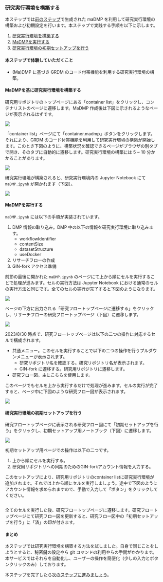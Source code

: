 ### 研究実行環境を構築する

本ステップでは[前のステップ](./create_research_env.md)で生成された maDMP を利用して研究実行環境の構築および初期設定を行います。本ステップで実践する手順を以下に示します。

1. [研究実行環境を構築する](#研究実行環境を構築する)
1. [MaDMPを実行する](#MaDMPを実行する)
1. [研究実行環境の初期セットアップを行う](#研究実行環境の初期セットアップを行う)

#### 本ステップで体験していただくこと

* (Ma)DMP に基づき GRDM のコード付帯機能を利用する研究実行環境の構築。

#### MaDMPを基に研究実行環境を構築する

研究用リポジトリのトップページにある「container list」をクリックし、コンテナリストのページに遷移します。MaDMP 作成後は下図に示されるようなページが表示されるはずです。

![](./images/container_list_after_madmp_creation.png)

「container list」ページにて「container.madmp」ボタンをクリックします。それにより、GRDM のコード付帯機能を利用して研究実行環境の構築が開始します。このとき下図のように、構築状況を確認できるページがブラウザの別タブで開き、そのタブに自動的に遷移します。研究実行環境の構築には 5 ~ 10 分かかることがあります。

![](./images/creating_research_env.png)

研究実行環境が構築されると、研究実行環境内の Jupyter Notebook にて `maDMP.ipynb` が開かれます（下図）。

![](./images/madmp_in_research_env.png)

#### MaDMPを実行する

`maDMP.ipynb` には以下の手順が実装されています。

1. DMP 情報の取り込み。DMP 中の以下の情報を研究実行環境に取り込みます。
    * workflowIdentifier
    * contentSize
    * datasetStructure
    * useDocker
1. リサーチフローの作成
1. GIN-fork アクセス準備

前節の最後に開かれた `maDMP.ipynb` のページにて上から順にセルを実行することで処理が進みます。セルの実行方法は Jupyter Notebook における通常のセルの実行方法と同じです。全てのセルの実行が完了すると下図のようになります。

![](./images/madmp_in_research_env_after_execution.png)

ページの下方に出力される「研究フロートップページに遷移する」をクリックし、リサーチフローの研究フロートップページ（下図）に遷移します。

![](./images/research_flow_top.png)

2023/8/30 時点で、研究フロートップページは以下の二つの操作に対応するセルで構成されます。

* 共通メニュー。このセルを実行することで以下の二つの操作を行うプルダウンメニューが表示されます。
    * 研究リポジトリ名を確認する。研究リポジトリ名が表示されます。
    * GIN-fork に遷移する。研究用リポジトリに遷移します。
* 研究フロー図。主にこちらを使用します。

このページでもセルを上から実行するだけで処理が進みます。セルの実行が完了すると、ページ中に下図のような研究フロー図が表示されます。

![](./images/img5806_desc_researchflow.png)

#### 研究実行環境の初期セットアップを行う

研究フロートップページに表示される研究フロー図にて「初期セットアップを行う」をクリックし、初期セットアップ用ノートブック（下図）に遷移します。

![](./images/research_flow_research_env_setting.png)

初期セットアップ用ページでの操作は以下の二つです。

1. 上から順にセルを実行する。
1. 研究用リポジトリへの同期のためのGIN-forkアカウント情報を入力する。

このセットアップにより、研究用リポジトリのcontainer listに研究実行環境が追加されます。それでは上から順にセルを実行しましょう。途中で下図のようにアカウント情報を求められますので、手動で入力して「ボタン」をクリックしてください。

![]()

全てのセルを実行した後、研究フロートップページに遷移します。研究フロートップページにて研究フロー図を更新すると、研究フロー図中の「初期セットアップを行う」に「済」の印が付きます。

#### まとめ

本ステップでは研究実行環境を構築する方法を試しました。自身で同じことをしようとすると、秘密鍵の設定やら git コマンドの利用やらの手間がかかります。本サービスではそれらを自動化し、ユーザーの操作を簡便化（少しの入力とボタンクリックのみ）しております。

本ステップを完了したら[次のステップに進みましょう](./carry_out_test_experiment.md)。
